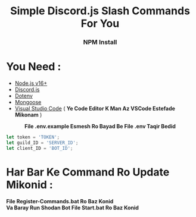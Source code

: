 <div align="center">

 # Simple Discord.js Slash Commands For You
</div>

<div align="center">
<h3 style="rajdhani">    NPM Install    </h3>
</div>

# You Need : 
* [Node.js v16+](https://nodejs.org/en/download/releases/)
* [Discord.js](https://www.npmjs.com/package/discord.js)
* [Dotenv](https://www.npmjs.com/package/dotenv)
* [Mongoose](https://www.npmjs.com/package/mongoose)
* [Visual Studio Code](https://code.visualstudio.com/download) (  **Ye Code Editor K  Man Az VSCode Estefade Mikonam**  )



<div  align="center">

 <b> File .env.example Esmesh Ro Bayad Be File .env Taqir Bedid </b>
 </div>



<div dir="ltr">

```javascript
let token = 'TOKEN';
let guild_ID = 'SERVER_ID';
let client_ID = 'BOT_ID';
```

</div>

# Har Bar Ke Command Ro Update Mikonid :
<div> <b> File Register-Commands.bat Ro Baz Konid </b> </div>
<div> <b> Va Baray Run Shodan Bot File Start.bat Ro Baz Konid </b> </div>

